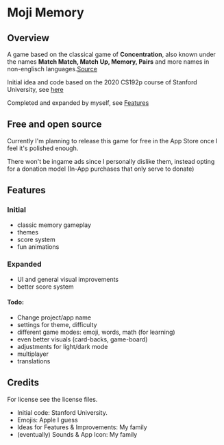# Moji Memory

## Overview
A game based on the classical game of **Concentration**, also known under the names __Match Match, Match Up, Memory, Pairs__ and more names in non-englisch languages.[Source](https://en.wikipedia.org/wiki/Concentration_(card_game))

Initial idea and code based on the 2020 CS192p course of Stanford University, see [here](https://cs193p.sites.stanford.edu/)

Completed and expanded by myself, see [Features](#Expanded)


## Free and open source
Currently I'm planning to release this game for free in the App Store once I feel it's polished enough.

There won't be ingame ads since I personally dislike them, instead opting for a donation model (In-App purchases that only serve to donate)

## Features
### Initial
- classic memory gameplay
- themes
- score system
- fun animations
### Expanded
- UI and general visual improvements
- better score system
#### Todo:
- Change project/app name
- settings for theme, difficulty
- different game modes: emoji, words, math (for learning)
- even better visuals (card-backs, game-board)
- adjustments for light/dark mode
- multiplayer
- translations

## Credits
For license see the license files.
- Initial code: Stanford University.
- Emojis: Apple I guess
- Ideas for Features & Improvements: My family
- (eventually) Sounds & App Icon: My family
